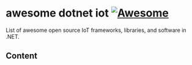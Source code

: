 # awesome dotnet iot [![Awesome](https://awesome.re/badge.svg)](https://github.com/sindresorhus/awesome)
List of awesome open source IoT frameworks, libraries, and software in .NET.
## Content
